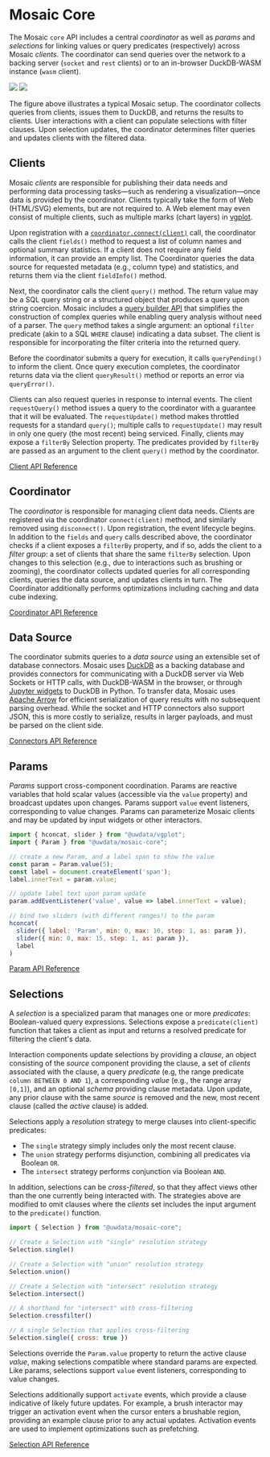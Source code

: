 <script setup>
import ParamExample from '../.vitepress/theme/ParamExample.vue';
import { useData } from 'vitepress';
const { isDark } = useData();
</script>

# Mosaic Core

The Mosaic `core` API includes a central _coordinator_ as well as _params_ and _selections_ for linking values or query predicates (respectively) across Mosaic _clients_. The coordinator can send queries over the network to a backing server (`socket` and `rest` clients) or to an in-browser DuckDB-WASM instance (`wasm` client).

<img v-if="isDark" src="/architecture-dark.png"/>
<img v-else src="/architecture.png"/>

The figure above illustrates a typical Mosaic setup.
The coordinator collects queries from clients, issues them to DuckDB, and returns the results to clients.
User interactions with a client can populate selections with filter clauses.
Upon selection updates, the coordinator determines filter queries and updates clients with the filtered data.

## Clients

Mosaic _clients_ are responsible for publishing their data needs and performing data processing tasks&mdash;such as rendering a visualization&mdash;once data is provided by the coordinator. Clients typically take the form of Web (HTML/SVG) elements, but are not required to. A Web element may even consist of multiple clients, such as multiple marks (chart layers) in [vgplot](/vgplot/).

Upon registration with a [`coordinator.connect(client)`](/api/core/coordinator.html#connect) call, the coordinator calls the client `fields()` method to request a list of column names and optional summary statistics. If a client does not require any field information, it can provide an empty list. The Coordinator queries the data source for requested metadata (e.g., column type) and statistics, and returns them via the client `fieldInfo()` method.

Next, the coordinator calls the client `query()` method. The return value may be a SQL query string or a structured object that produces a query upon string coercion. Mosaic includes a [query builder API](/sql/) that simplifies the construction of complex queries while enabling query analysis without need of a parser. The `query` method takes a single argument: an optional `filter` predicate (akin to a SQL `WHERE` clause) indicating a data subset. The client is responsible for incorporating the filter criteria into the returned query.

Before the coordinator submits a query for execution, it calls `queryPending()` to inform the client. Once query execution completes, the coordinator returns data via the client `queryResult()` method or reports an error via `queryError()`.

Clients can also request queries in response to internal events. The client `requestQuery()` method issues a query to the coordinator with a guarantee that it will be evaluated.
The `requestUpdate()` method makes throttled requests for a standard `query()`; multiple calls to `requestUpdate()` may result in only one query (the most recent) being serviced.
Finally, clients may expose a `filterBy` Selection property. The predicates provided by `filterBy` are passed as an argument to the client `query()` method by the coordinator.

[Client API Reference](/api/core/client)

## Coordinator

The _coordinator_ is responsible for managing client data needs. Clients are registered via the coordinator `connect(client)` method, and similarly removed using `disconnect()`. Upon registration, the event lifecycle begins.
In addition to the `fields` and `query` calls described above, the coordinator checks if a client exposes a `filterBy` property, and if so, adds the client to a _filter group_: a set of clients that share the same `filterBy` selection.
Upon changes to this selection (e.g., due to interactions such as brushing or zooming), the coordinator collects updated queries for all corresponding clients, queries the data source, and updates clients in turn.
The Coordinator additionally performs optimizations including caching and data cube indexing.

[Coordinator API Reference](/api/core/coordinator)

## Data Source

The coordinator submits queries to a _data source_ using an extensible set of database connectors.
Mosaic uses [DuckDB](/duckdb/) as a backing database and provides connectors for communicating with a DuckDB server via Web Sockets or HTTP calls, with DuckDB-WASM in the browser, or through [Jupyter widgets](/jupyter/) to DuckDB in Python.
To transfer data, Mosaic uses [Apache Arrow](https://arrow.apache.org/) for efficient serialization of query results with no subsequent parsing overhead.
While the socket and HTTP connectors also support JSON, this is more costly to serialize, results in larger payloads, and must be parsed on the client side.

[Connectors API Reference](/api/core/connectors)

## Params

_Params_ support cross-component coordination.
Params are reactive variables that hold scalar values (accessible via the `value` property) and broadcast updates upon changes.
Params support `value` event listeners, corresponding to value changes.
Params can parameterize Mosaic clients and may be updated by input widgets or other interactors.

<ParamExample />

``` js
import { hconcat, slider } from "@uwdata/vgplot";
import { Param } from "@uwdata/mosaic-core";

// create a new Param, and a label span to show the value
const param = Param.value(5);
const label = document.createElement('span');
label.innerText = param.value;

// update label text upon param update
param.addEventListener('value', value => label.innerText = value);

// bind two sliders (with different ranges!) to the param
hconcat(
  slider({ label: 'Param', min: 0, max: 10, step: 1, as: param }),
  slider({ min: 0, max: 15, step: 1, as: param }),
  label
)
```

[Param API Reference](/api/core/param)

## Selections

A _selection_ is a specialized param that manages one or more _predicates_: Boolean-valued query expressions.
Selections expose a `predicate(client)` function that takes a client as input and returns a resolved predicate for filtering the client's data.

Interaction components update selections by providing a _clause_, an object consisting of the _source_ component providing the clause, a set of _clients_ associated with the clause, a query _predicate_ (e.g, the range predicate `column BETWEEN 0 AND 1`), a corresponding _value_ (e.g., the range array `[0,1]`), and an optional _schema_ providing clause metadata.
Upon update, any prior clause with the same _source_ is removed and the new, most recent clause (called the _active_ clause) is added.

Selections apply a _resolution_ strategy to merge clauses into client-specific predicates:

- The `single` strategy simply includes only the most recent clause.
- The `union` strategy performs disjunction, combining all predicates via Boolean `OR`.
- The `intersect` strategy performs conjunction via Boolean `AND`.

In addition, selections can be _cross-filtered_, so that they affect views other than the one currently being interacted with.
The strategies above are modified to omit clauses where the _clients_ set includes the input argument to the `predicate()` function.

``` js
import { Selection } from "@uwdata/mosaic-core";

// Create a Selection with "single" resolution strategy
Selection.single()

// Create a Selection with "union" resolution strategy
Selection.union()

// Create a Selection with "intersect" resolution strategy
Selection.intersect()

// A shorthand for "intersect" with cross-filtering
Selection.crossfilter()

// A single Selection that applies cross-filtering
Selection.single({ cross: true })
```

Selections override the `Param.value` property to return the active clause _value_, making selections compatible where standard params are expected.
Like params, selections support `value` event listeners, corresponding to value changes.

Selections additionally support `activate` events, which provide a clause indicative of likely future updates.
For example, a brush interactor may trigger an activation event when the cursor enters a brushable region, providing an example clause prior to any actual updates.
Activation events are used to implement optimizations such as prefetching.

[Selection API Reference](/api/core/selection)
